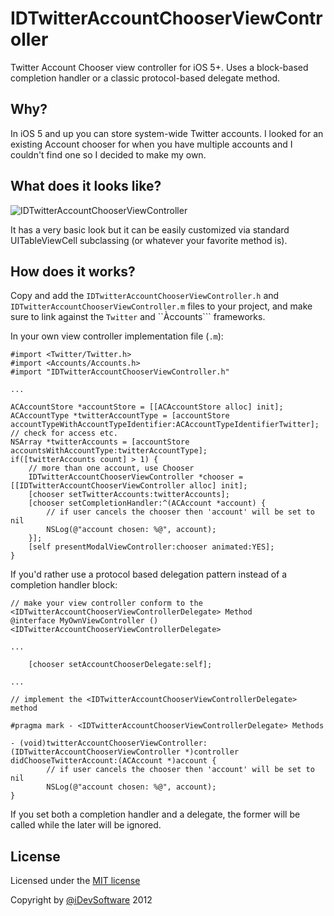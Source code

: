 IDTwitterAccountChooserViewController
=====================================

Twitter Account Chooser view controller for iOS 5+. Uses a block-based completion handler or a classic protocol-based delegate method.

## Why?
In iOS 5 and up you can store system-wide Twitter accounts. I looked for an existing Account chooser for when you have multiple accounts and I couldn't find one so I decided to make my own.

## What does it looks like?
![IDTwitterAccountChooserViewController](https://github.com/downloads/idevsoftware/IDTwitterAccountChooserViewController/screenshot.png)

It has a very basic look but it can be easily customized via standard UITableViewCell subclassing (or whatever your favorite method is).

## How does it works?

Copy and add the ```IDTwitterAccountChooserViewController.h``` and ```IDTwitterAccountChooserViewController.m``` files to your project, and make sure to link against the ```Twitter``` and ``Àccounts``` frameworks.

In your own view controller implementation file (```.m```):

```
#import <Twitter/Twitter.h>
#import <Accounts/Accounts.h>
#import "IDTwitterAccountChooserViewController.h"

...

ACAccountStore *accountStore = [[ACAccountStore alloc] init];
ACAccountType *twitterAccountType = [accountStore accountTypeWithAccountTypeIdentifier:ACAccountTypeIdentifierTwitter];
// check for access etc.
NSArray *twitterAccounts = [accountStore accountsWithAccountType:twitterAccountType];
if([twitterAccounts count] > 1) {
	// more than one account, use Chooser
	IDTwitterAccountChooserViewController *chooser = [[IDTwitterAccountChooserViewController alloc] init];
	[chooser setTwitterAccounts:twitterAccounts];
	[chooser setCompletionHandler:^(ACAccount *account) {
		// if user cancels the chooser then 'account' will be set to nil
		NSLog(@"account chosen: %@", account);
	}];
	[self presentModalViewController:chooser animated:YES];
}
```


If you'd rather use a protocol based delegation pattern instead of a completion handler block:

```
// make your view controller conform to the <IDTwitterAccountChooserViewControllerDelegate> Method
@interface MyOwnViewController () <IDTwitterAccountChooserViewControllerDelegate>

...

	[chooser setAccountChooserDelegate:self];

...

// implement the <IDTwitterAccountChooserViewControllerDelegate> method

#pragma mark - <IDTwitterAccountChooserViewControllerDelegate> Methods

- (void)twitterAccountChooserViewController:(IDTwitterAccountChooserViewController *)controller didChooseTwitterAccount:(ACAccount *)account {
		// if user cancels the chooser then 'account' will be set to nil
		NSLog(@"account chosen: %@", account);
}
```

If you set both a completion handler and a delegate, the former will be called while the later will be ignored.

## License

Licensed under the [MIT license](http://www.opensource.org/licenses/mit-license.php)

Copyright by [@iDevSoftware](http://idev.mobi/) 2012
